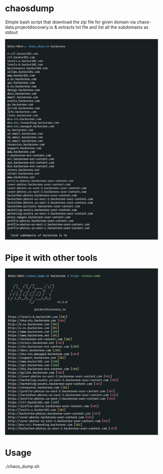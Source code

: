 # chaosdump
Simple bash script that download the zip file for given domain via chaos-data.projectdiscovery.io &amp; extracts txt file and list all the subdomains as stdout

![This is an image](https://github.com/iHassn/chaosdump/blob/main/.chaos.png)

# Pipe it with other tools

![This is an image](https://github.com/iHassn/chaosdump/blob/main/.httpx.png)

# Usage 

./chaos_dump.sh <domain>
